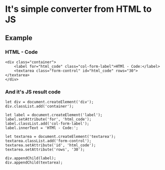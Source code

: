 # It's simple converter from HTML to JS

## Example

### HTML - Code

    <div class="container">
        <label for="html_code" class="col-form-label">HTMl - Code:</label>
        <textarea class="form-control" id="html_code" rows="30"></textarea>
    </div>

### And it's JS result code

    let div = document.createElement('div');
    div.classList.add('container');

    let label = document.createElement('label');
    label.setAttribute('for', 'html_code');
    label.classList.add('col-form-label');
    label.innerText = 'HTMl - Code:';

    let textarea = document.createElement('textarea');
    textarea.classList.add('form-control');
    textarea.setAttribute('id', 'html_code');
    textarea.setAttribute('rows', '30');

    div.appendChild(label);
    div.appendChild(textarea);
